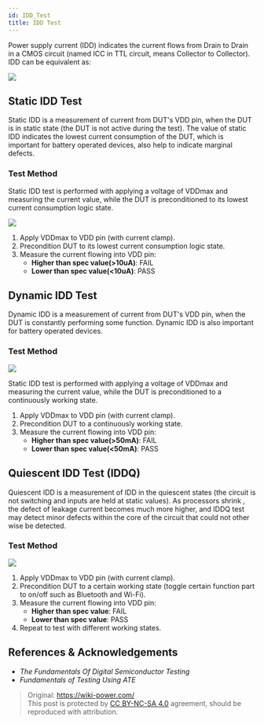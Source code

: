 ```yaml
---
id: IDD_Test
title: IDD Test
---
```


Power supply current (IDD) indicates the current flows from Drain to Drain in a CMOS circuit (named ICC in TTL circuit, means Collector to Collector). IDD can be equivalent as:

![](https://wiki-media-1253965369.cos.ap-guangzhou.myqcloud.com/img/20220910234238.png)

## Static IDD Test

Static IDD is a measurement of current from DUT's VDD pin, when the DUT is in static state (the DUT is not active during the test). The value of static IDD indicates the lowest current consumption of the DUT, which is important for battery operated devices, also help to indicate marginal defects.

### Test Method

Static IDD test is performed with applying a voltage of VDDmax and measuring the current value, while the DUT is preconditioned to its lowest current consumption logic state.

![](https://wiki-media-1253965369.cos.ap-guangzhou.myqcloud.com/img/20220911201659.png)

1. Apply VDDmax to VDD pin (with current clamp).
2. Precondition DUT to its lowest current consumption logic state.
3. Measure the current flowing into VDD pin:
   - **Higher than spec value(>10uA)**: FAIL
   - **Lower than spec value(<10uA)**: PASS

## Dynamic IDD Test

Dynamic IDD is a measurement of current from DUT's VDD pin, when the DUT is constantly performing some function. Dynamic IDD is also important for battery operated devices.

### Test Method

![](https://wiki-media-1253965369.cos.ap-guangzhou.myqcloud.com/img/20220911201603.png)

Static IDD test is performed with applying a voltage of VDDmax and measuring the current value, while the DUT is preconditioned to a continuously working state.

1. Apply VDDmax to VDD pin (with current clamp).
2. Precondition DUT to a continuously working state.
3. Measure the current flowing into VDD pin:
   - **Higher than spec value(>50mA)**: FAIL
   - **Lower than spec value(<50mA)**: PASS

## Quiescent IDD Test (IDDQ)

Quiescent IDD is a measurement of IDD in the quiescent states (the circuit is not switching and inputs are held at static values). As processors shrink , the defect of leakage current becomes much more higher, and IDDQ test may detect minor defects within the core of the circuit that could not other wise be detected.

### Test Method

![](https://wiki-media-1253965369.cos.ap-guangzhou.myqcloud.com/img/20220911213042.png)

1. Apply VDDmax to VDD pin (with current clamp).
2. Precondition DUT to a certain working state (toggle certain function part to on/off such as Bluetooth and Wi-Fi).
3. Measure the current flowing into VDD pin:
   - **Higher than spec value**: FAIL
   - **Lower than spec value**: PASS
4. Repeat to test with different working states.

## References & Acknowledgements

- _The Fundamentals Of Digital Semiconductor Testing_
- _Fundamentals of Testing Using ATE_

> Original: <https://wiki-power.com/>  
> This post is protected by [CC BY-NC-SA 4.0](https://creativecommons.org/licenses/by/4.0/deed.en) agreement, should be reproduced with attribution.
